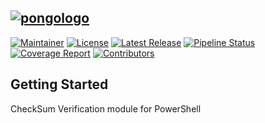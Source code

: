 [![pongologo](./csverify-logo.svg)](https://gitlab.lab.davilion.online/powershell/csverify/-/blob/main/csverify-logo.svg)
--
[![Maintainer](https://img.shields.io/badge/Maintainer-sgkens-blue??&stype=flat&logo=Personio&logoColor=blue)](https://gitlab.lab.davilion.online/sgkens)
[![License](https://img.shields.io/gitlab/license/43?gitlab_url=https%3a%2f%2fgitlab.lab.davilion.online&logo=unlicense)](https://gitlab.lab.davilion.online/powershell/csverify/-/blob/main/LICENSE)
[![Latest Release](https://gitlab.lab.davilion.online/powershell/csverify/-/badges/release.svg)](https://gitlab.lab.davilion.online/powershell/csverify/-/releases) 
[![Pipeline Status](https://gitlab.lab.davilion.online/powershell/csverify/badges/main/pipeline.svg)](https://gitlab.lab.davilion.online/powershell/csverify/-/commits/main) 
[![Coverage Report](https://gitlab.lab.davilion.online/powershell/csverify/badgesmain/coverage.svg)](https://gitlab.lab.davilion.online/powershell/csverify/-/commits/main)
[![Contributors](https://img.shields.io/gitlab/contributors/powershell/csverify?gitlab_url=https%3a%2f%2fgitlab.lab.davilion.online)](https://gitlab.lab.davilion.online/powershell/csverify/activity)

## Getting Started
CheckSum Verification module for PowerShell
